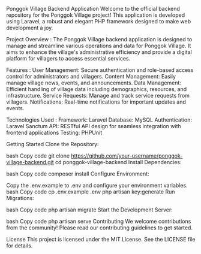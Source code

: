 Ponggok Village Backend Application
Welcome to the official backend repository for the Ponggok Village project! This application is developed using Laravel, a robust and elegant PHP framework designed to make web development a joy.

Project Overview :
The Ponggok Village backend application is designed to manage and streamline various operations and data for Ponggok Village. It aims to enhance the village's administrative efficiency and provide a digital platform for villagers to access essential services.

Features :
User Management: Secure authentication and role-based access control for administrators and villagers.
Content Management: Easily manage village news, events, and announcements.
Data Management: Efficient handling of village data including demographics, resources, and infrastructure.
Service Requests: Manage and track service requests from villagers.
Notifications: Real-time notifications for important updates and events.

Technologies Used :
Framework: Laravel
Database: MySQL
Authentication: Laravel Sanctum
API: RESTful API design for seamless integration with frontend applications
Testing: PHPUnit

Getting Started
Clone the Repository:

bash
Copy code
git clone https://github.com/your-username/ponggok-village-backend.git
cd ponggok-village-backend
Install Dependencies:

bash
Copy code
composer install
Configure Environment:

Copy the .env.example to .env and configure your environment variables.
bash
Copy code
cp .env.example .env
php artisan key:generate
Run Migrations:

bash
Copy code
php artisan migrate
Start the Development Server:

bash
Copy code
php artisan serve
Contributing
We welcome contributions from the community! Please read our contributing guidelines to get started.

License
This project is licensed under the MIT License. See the LICENSE file for details.
